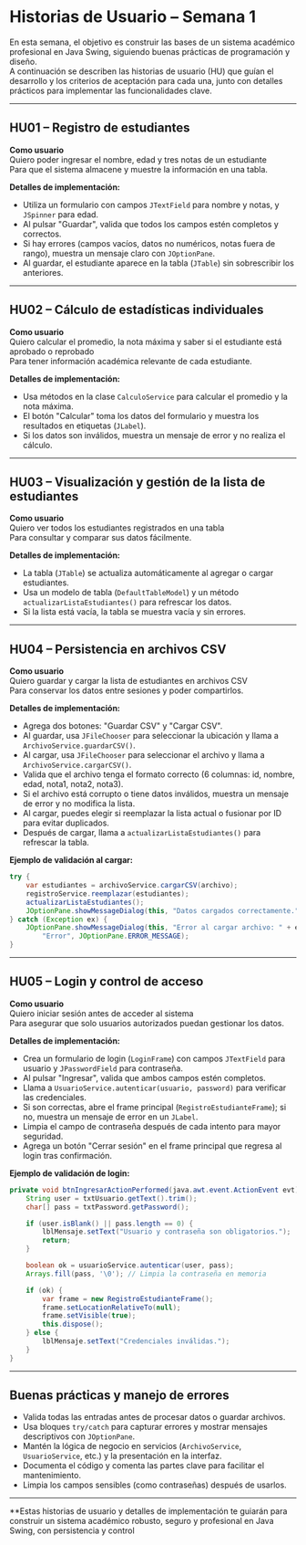 # Historias de Usuario – Semana 1

En esta semana, el objetivo es construir las bases de un sistema académico profesional en Java Swing, siguiendo buenas prácticas de programación y diseño.  
A continuación se describen las historias de usuario (HU) que guían el desarrollo y los criterios de aceptación para cada una, junto con detalles prácticos para implementar las funcionalidades clave.

---

## HU01 – Registro de estudiantes

**Como usuario**  
Quiero poder ingresar el nombre, edad y tres notas de un estudiante  
Para que el sistema almacene y muestre la información en una tabla.

**Detalles de implementación:**
- Utiliza un formulario con campos `JTextField` para nombre y notas, y `JSpinner` para edad.
- Al pulsar "Guardar", valida que todos los campos estén completos y correctos.
- Si hay errores (campos vacíos, datos no numéricos, notas fuera de rango), muestra un mensaje claro con `JOptionPane`.
- Al guardar, el estudiante aparece en la tabla (`JTable`) sin sobrescribir los anteriores.

---

## HU02 – Cálculo de estadísticas individuales

**Como usuario**  
Quiero calcular el promedio, la nota máxima y saber si el estudiante está aprobado o reprobado  
Para tener información académica relevante de cada estudiante.

**Detalles de implementación:**
- Usa métodos en la clase `CalculoService` para calcular el promedio y la nota máxima.
- El botón "Calcular" toma los datos del formulario y muestra los resultados en etiquetas (`JLabel`).
- Si los datos son inválidos, muestra un mensaje de error y no realiza el cálculo.

---

## HU03 – Visualización y gestión de la lista de estudiantes

**Como usuario**  
Quiero ver todos los estudiantes registrados en una tabla  
Para consultar y comparar sus datos fácilmente.

**Detalles de implementación:**
- La tabla (`JTable`) se actualiza automáticamente al agregar o cargar estudiantes.
- Usa un modelo de tabla (`DefaultTableModel`) y un método `actualizarListaEstudiantes()` para refrescar los datos.
- Si la lista está vacía, la tabla se muestra vacía y sin errores.

---

## HU04 – Persistencia en archivos CSV

**Como usuario**  
Quiero guardar y cargar la lista de estudiantes en archivos CSV  
Para conservar los datos entre sesiones y poder compartirlos.

**Detalles de implementación:**
- Agrega dos botones: "Guardar CSV" y "Cargar CSV".
- Al guardar, usa `JFileChooser` para seleccionar la ubicación y llama a `ArchivoService.guardarCSV()`.
- Al cargar, usa `JFileChooser` para seleccionar el archivo y llama a `ArchivoService.cargarCSV()`.
- Valida que el archivo tenga el formato correcto (6 columnas: id, nombre, edad, nota1, nota2, nota3).
- Si el archivo está corrupto o tiene datos inválidos, muestra un mensaje de error y no modifica la lista.
- Al cargar, puedes elegir si reemplazar la lista actual o fusionar por ID para evitar duplicados.
- Después de cargar, llama a `actualizarListaEstudiantes()` para refrescar la tabla.

**Ejemplo de validación al cargar:**
```java
try {
    var estudiantes = archivoService.cargarCSV(archivo);
    registroService.reemplazar(estudiantes);
    actualizarListaEstudiantes();
    JOptionPane.showMessageDialog(this, "Datos cargados correctamente.");
} catch (Exception ex) {
    JOptionPane.showMessageDialog(this, "Error al cargar archivo: " + ex.getMessage(),
        "Error", JOptionPane.ERROR_MESSAGE);
}
```

---

## HU05 – Login y control de acceso

**Como usuario**  
Quiero iniciar sesión antes de acceder al sistema  
Para asegurar que solo usuarios autorizados puedan gestionar los datos.

**Detalles de implementación:**
- Crea un formulario de login (`LoginFrame`) con campos `JTextField` para usuario y `JPasswordField` para contraseña.
- Al pulsar "Ingresar", valida que ambos campos estén completos.
- Llama a `UsuarioService.autenticar(usuario, password)` para verificar las credenciales.
- Si son correctas, abre el frame principal (`RegistroEstudianteFrame`); si no, muestra un mensaje de error en un `JLabel`.
- Limpia el campo de contraseña después de cada intento para mayor seguridad.
- Agrega un botón "Cerrar sesión" en el frame principal que regresa al login tras confirmación.

**Ejemplo de validación de login:**
```java
private void btnIngresarActionPerformed(java.awt.event.ActionEvent evt) {
    String user = txtUsuario.getText().trim();
    char[] pass = txtPassword.getPassword();

    if (user.isBlank() || pass.length == 0) {
        lblMensaje.setText("Usuario y contraseña son obligatorios.");
        return;
    }

    boolean ok = usuarioService.autenticar(user, pass);
    Arrays.fill(pass, '\0'); // Limpia la contraseña en memoria

    if (ok) {
        var frame = new RegistroEstudianteFrame();
        frame.setLocationRelativeTo(null);
        frame.setVisible(true);
        this.dispose();
    } else {
        lblMensaje.setText("Credenciales inválidas.");
    }
}
```

---

## Buenas prácticas y manejo de errores

- Valida todas las entradas antes de procesar datos o guardar archivos.
- Usa bloques `try/catch` para capturar errores y mostrar mensajes descriptivos con `JOptionPane`.
- Mantén la lógica de negocio en servicios (`ArchivoService`, `UsuarioService`, etc.) y la presentación en la interfaz.
- Documenta el código y comenta las partes clave para facilitar el mantenimiento.
- Limpia los campos sensibles (como contraseñas) después de usarlos.

---

**Estas historias de usuario y detalles de implementación te guiarán para construir un sistema académico robusto, seguro y profesional en Java Swing, con persistencia y control